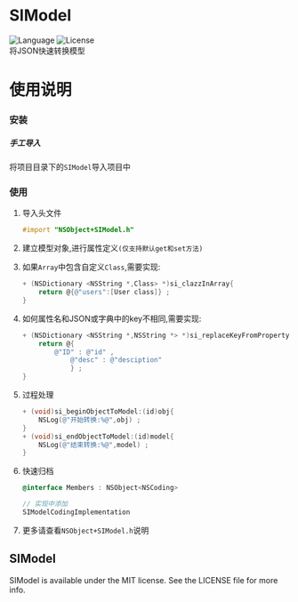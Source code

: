 # SIModel
![Language](https://img.shields.io/badge/language-objc-orange.svg)
![License](https://img.shields.io/badge/license-MIT-blue.svg)  
将JSON快速转换模型

使用说明
====
### 安装
##### 手工导入
将项目目录下的`SIModel`导入项目中

### 使用
1. 导入头文件

	```objective-c
	#import "NSObject+SIModel.h"
	```
	
2. 建立模型对象,进行属性定义`(仅支持默认get和set方法)`
3. 如果`Array`中包含自定义`Class`,需要实现:

	```objective-c
	+ (NSDictionary <NSString *,Class> *)si_clazzInArray{
    	return @{@"users":[User class]} ;
	}
	```
	
4. 如何属性名和JSON或字典中的key不相同,需要实现:

	```objective-c
	+ (NSDictionary <NSString *,NSString *> *)si_replaceKeyFromPropertyName{
    	return @{
          	@"ID" : @"id" ,
             	@"desc" : @"desciption"
             	} ;
	}
	```
		
5. 过程处理

	```objective-c
	+ (void)si_beginObjectToModel:(id)obj{
    	NSLog(@"开始转换:%@",obj) ;
	}
	+ (void)si_endObjectToModel:(id)model{
   	 	NSLog(@"结束转换:%@",model) ;
	}
	```
	
6. 快速归档

	```objective-c
	@interface Members : NSObject<NSCoding>
	
	// 实现中添加
	SIModelCodingImplementation
	```
		
7. 更多请查看`NSObject+SIModel.h`说明

## SIModel
SIModel is available under the MIT license. See the LICENSE file for more info.